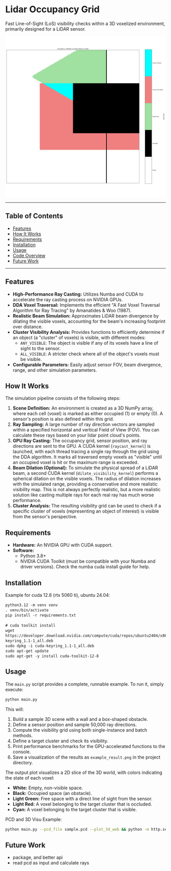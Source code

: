 # Lidar Occupancy Grid

Fast Line-of-Sight (LoS) visibility checks within a 3D voxelized environment, primarily designed for a LiDAR sensor.

![Example Result](example_result.png)

---

## Table of Contents

- [Features](#features)
- [How It Works](#how-it-works)
- [Requirements](#requirements)
- [Installation](#installation)
- [Usage](#usage)
- [Code Overview](#code-overview)
- [Future Work](#future-work)

---

## Features

- **High-Performance Ray Casting:** Utilizes Numba and CUDA to accelerate the ray casting process on NVIDIA GPUs.
- **DDA Voxel Traversal:** Implements the efficient "A Fast Voxel Traversal Algorithm for Ray Tracing" by Amanatides & Woo (1987).
- **Realistic Beam Simulation:** Approximates LiDAR beam divergence by dilating the visible voxels, accounting for the beam's increasing footprint over distance.
- **Cluster Visibility Analysis:** Provides functions to efficiently determine if an object (a "cluster" of voxels) is visible, with different modes:
  - `ANY_VISIBLE`: The object is visible if any of its voxels have a line of sight to the sensor.
  - `ALL_VISIBLE`: A stricter check where all of the object's voxels must be visible.
- **Configurable Parameters:** Easily adjust sensor FOV, beam divergence, range, and other simulation parameters.

## How It Works

The simulation pipeline consists of the following steps:

1.  **Scene Definition:** An environment is created as a 3D NumPy array, where each cell (voxel) is marked as either occupied (1) or empty (0). A sensor's position is also defined within this grid.
2.  **Ray Sampling:** A large number of ray direction vectors are sampled within a specified horizontal and vertical Field of View (FOV). You can calculate these rays based on your lidar point cloud's points.
3.  **GPU Ray Casting:** The occupancy grid, sensor position, and ray directions are sent to the GPU. A CUDA kernel (`raycast_kernel`) is launched, with each thread tracing a single ray through the grid using the DDA algorithm. It marks all traversed empty voxels as "visible" until an occupied voxel is hit or the maximum range is exceeded.
4.  **Beam Dilation (Optional):** To simulate the physical spread of a LiDAR beam, a second CUDA kernel (`dilate_visibility_kernel`) performs a spherical dilation on the visible voxels. The radius of dilation increases with the simulated range, providing a conservative and more realistic visibility map. This is not always perfectly realistic, but a more realistic solution like casting multiple rays for each real ray has much worse performance.
5.  **Cluster Analysis:** The resulting visibility grid can be used to check if a specific cluster of voxels (representing an object of interest) is visible from the sensor's perspective.

## Requirements

- **Hardware:** An NVIDIA GPU with CUDA support.
- **Software:**
  - Python 3.8+
  - NVIDIA CUDA Toolkit (must be compatible with your Numba and driver versions). Check the numba cuda install guide for help.

## Installation

Example for cuda 12.8 (rtx 5060 ti), ubuntu 24.04:

```
python3.12 -m venv venv
. venv/bin/activate
pip install -r requirements.txt

# cuda toolkit install
wget https://developer.download.nvidia.com/compute/cuda/repos/ubuntu2404/x86_64/cuda-keyring_1.1-1_all.deb
sudo dpkg -i cuda-keyring_1.1-1_all.deb
sudo apt-get update
sudo apt-get -y install cuda-toolkit-12-8
```

## Usage

The `main.py` script provides a complete, runnable example. To run it, simply execute:

```bash
python main.py
```

This will:

1.  Build a sample 3D scene with a wall and a box-shaped obstacle.
2.  Define a sensor position and sample 50,000 ray directions.
3.  Compute the visibility grid using both single-instance and batch methods.
4.  Define a target cluster and check its visibility.
5.  Print performance benchmarks for the GPU-accelerated functions to the console.
6.  Save a visualization of the results as `example_result.png` in the project directory.

The output plot visualizes a 2D slice of the 3D world, with colors indicating the state of each voxel:

- **White:** Empty, non-visible space.
- **Black:** Occupied space (an obstacle).
- **Light Green:** Free space with a direct line of sight from the sensor.
- **Light Red:** A voxel belonging to the target cluster that is occluded.
- **Cyan:** A voxel belonging to the target cluster that is visible.

PCD and 3D Visu Example:

```bash
python main.py --pcd_file sample.pcd --plot_3d_web && python -m http.server 8474
```

## Future Work

- package, and better api
- read pcd as input and calculate rays
